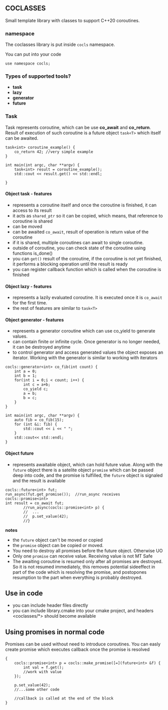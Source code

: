 ## COCLASSES

Small template library with classes to support C++20 coroutines.

### namespace

The coclasses library is put inside `cocls` namespace.

You can put into your code

```
use namespace cocls;
```

### Types of supported tools?

* **task** 
* **lazy**
* **generator**
* **future**



### Task

Task represents coroutine, which can be use **co_await** and  **co_return**. Result of execution of
such coroutine is a future object `task<T>` which itself can be awaited. 

```
task<int> coroutine_example() {
    co_return 42; //very simple example
}

int main(int argc, char **argv) {
    task<int> result = coroutine_example();
    std::cout << result.get() << std::endl;

}
```

#### Object task<T> - features

* represents a coroutine itself and once the coroutine is finished, it can access to its result
* it acts as `shared_ptr` so it can be copied, which means, that reference to coroutine is shared
* can be moved
* can be awaited `co_await`, result of operation is return value of the coroutine
* if it is shared, multiple coroutines can await to single coroutine.
* outside of coroutine, you can check state of the coroutine using functions is_done()
* you can `get()` result of the coroutine, if the coroutine is not yet finished, it performs a blocking operation until the result is ready
* you can register callback function which is called when the coroutine is finished

#### Object lazy<T> - features

* represents a lazily evaluated coroutine. It is executed once it is `co_await` for the first time. 
* the rest of features are similar to `task<T>`

#### Object generator<T> - features

* represents a generator coroutine which can use co_yield to generate values. 
* can contain finite or infinite cycle. Once generator is no longer needed, it can be destroyed anytime
* to control generator and access generated values the object exposes an iterator. Working with the generator is similar to working with iterators

```
cocls::generator<int> co_fib(int count) {
    int a = 0;
    int b = 1;
    for(int i = 0;i < count; i++) {
        int c = a+b;        
        co_yield c;
        a = b;
        b = c;
    }
}

int main(int argc, char **argv) {
    auto fib = co_fib(15);
    for (int &i: fib) {
        std::cout << i << " ";
    }
    std::cout<< std::endl;
}

```

#### Object future

* represents awaitable object, which can hold future value. Along with the `future` object there is a satelite object `promise` which can be passed deep into code, and the promise is fulfilled, the `future` object is signaled and the result is available

```
cocls::future<int> fut;
run_async(fut.get_promise());  //run_async receives cocls::promise<int>                    
int result = co_await fut;
        //run_async(cocls::promise<int> p) {
        //  ...
        //  p.set_value(42);
        //}
```

**notes** 
* the `future` object can't be moved or copied
* the `promise` object can be copied or moved.
* You need to destroy all promises before the future object. Otherwise UO
* Only one `promise` can receive value. Receiving value is not MT Safe
* The awaiting coroutine is resumed only after all promises are destroyed. So it is not resumed immediately, this removes potential sideeffect in part of the code which is resolving the promise, and postopones resumption to the part when everything is probably destroyed.


## Use in code

* you can include header files directly
* you can include library.cmake into your cmake project, and headers <coclasses/*> should become available

## Using promises in normal code

Promises can be used without need to introduce coroutines. You can easly create promise which executes callback once the promise is resolved


```
{
    cocls::promise<int> p = cocls::make_promise([=](future<int> &f) {
        int val = f.get();
        //work with value   
    });
    
    p.set_value(42);
    //...some other code
    
    //callback is called at the end of the block
}
